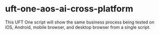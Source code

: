 # uft-one-aos-ai-cross-platform
This UFT One script will show the same business process being tested on iOS, Android, mobile browser, and desktop browser from a single script.
